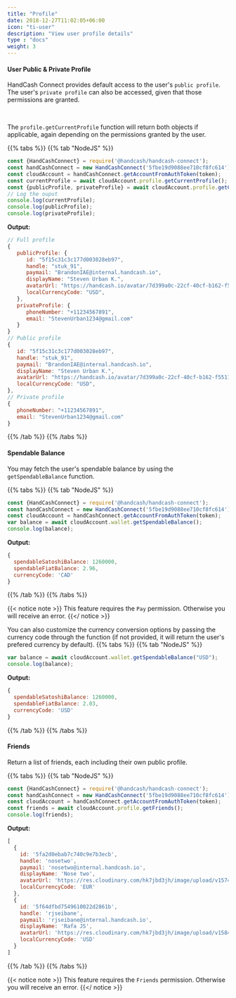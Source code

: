 ```yaml
---
title: "Profile"
date: 2018-12-27T11:02:05+06:00
icon: "ti-user"
description: "View user profile details"
type : "docs"
weight: 3
---
```


#### User Public & Private Profile

HandCash Connect provides default access to the user's `public profile`. The user's `private profile` can also be accessed, given that those permissions are granted.

<br/>

The `profile.getCurrentProfile` function will return both objects if applicable, again depending on the permissions granted by the user. 

 {{% tabs %}}
   {{% tab "NodeJS" %}}

```javascript
const {HandCashConnect} = require('@handcash/handcash-connect');
const handCashConnect = new HandCashConnect('5fbe19d9088ee710cf8fc614'); 
const cloudAccount = handCashConnect.getAccountFromAuthToken(token);
const currentProfile = await cloudAccount.profile.getCurrentProfile();
const {publicProfile, privateProfile} = await cloudAccount.profile.getCurrentProfile();  
// Log the ouput
console.log(currentProfile);
console.log(publicProfile);
console.log(privateProfile);
```

**Output:**
```javascript
// Full profile
{
   publicProfile: {
      id: "5f15c31c3c177d003028eb97",
      handle: "stuk_91",
      paymail: "BrandonIAE@internal.handcash.io",
      displayName: "Steven Urban K.",
      avatarUrl: "https://handcash.io/avatar/7d399a0c-22cf-40cf-b162-f5511a4645db",
      localCurrencyCode: "USD",
   },
   privateProfile: { 
      phoneNumber: "+11234567891",
      email: "StevenUrban1234@gmail.com" 
   }
}
// Public profile 
{
   id: "5f15c31c3c177d003028eb97",
   handle: "stuk_91",
   paymail: "BrandonIAE@internal.handcash.io",
   displayName: "Steven Urban K.",
   avatarUrl: "https://handcash.io/avatar/7d399a0c-22cf-40cf-b162-f5511a4645db",
   localCurrencyCode: "USD",
},
// Private profile 
{ 
   phoneNumber: "+11234567891",
   email: "StevenUrban1234@gmail.com" 
}

```
   {{% /tab %}}
{{% /tabs %}}

#### Spendable Balance

You may fetch the user's spendable balance by using the `getSpendableBalance` function. 

 {{% tabs %}}
   {{% tab "NodeJS" %}}
```javascript
const {HandCashConnect} = require('@handcash/handcash-connect');
const handCashConnect = new HandCashConnect('5fbe19d9088ee710cf8fc614'); 
const cloudAccount = handCashConnect.getAccountFromAuthToken(token);
var balance = await cloudAccount.wallet.getSpendableBalance();
console.log(balance);
```

**Output:**
```javascript
{
  spendableSatoshiBalance: 1260000,
  spendableFiatBalance: 2.96,
  currencyCode: 'CAD'
}
```
   {{% /tab %}}
{{% /tabs %}}


{{< notice note >}}
This feature requires the `Pay` permission. Otherwise you will receive an error.
{{</ notice >}}

You can also customize the currency conversion options by passing the currency code through the function (if not provided, it will return the user's prefered currency by default).
 {{% tabs %}}
   {{% tab "NodeJS" %}}
```javascript
var balance = await cloudAccount.wallet.getSpendableBalance("USD");
console.log(balance);
```

**Output:**
```javascript
{
  spendableSatoshiBalance: 1260000,
  spendableFiatBalance: 2.03,
  currencyCode: 'USD'
}

```
   {{% /tab %}}
{{% /tabs %}}

#### Friends

Return a list of friends, each including their own public profile.


 {{% tabs %}}
   {{% tab "NodeJS" %}}


```javascript
const {HandCashConnect} = require('@handcash/handcash-connect');
const handCashConnect = new HandCashConnect('5fbe19d9088ee710cf8fc614'); 
const cloudAccount = handCashConnect.getAccountFromAuthToken(token);
const friends = await cloudAccount.profile.getFriends();
console.log(friends);
```

**Output:**
```javascript
[
  {
    id: '5fa2d0ebab7c740c9e7b3ecb',
    handle: 'nosetwo',
    paymail: 'nosetwo@internal.handcash.io',
    displayName: 'Nose two',
    avatarUrl: 'https://res.cloudinary.com/hk7jbd3jh/image/upload/v1574787300/gntqxv6ed7sacwpfwumj.jpg',
    localCurrencyCode: 'EUR'
  },
  {
    id: '5f64dfbd7549610022d2861b',
    handle: 'rjseibane',
    paymail: 'rjseibane@internal.handcash.io',
    displayName: 'Rafa JS',
    avatarUrl: 'https://res.cloudinary.com/hk7jbd3jh/image/upload/v1584356800/hprcfwdasenpnrqei3uz.jpg',
    localCurrencyCode: 'USD'
  }
]
```
   {{% /tab %}}
{{% /tabs %}}


{{< notice note >}}
This feature requires the `Friends` permission. Otherwise you will receive an error.
{{</ notice >}}
